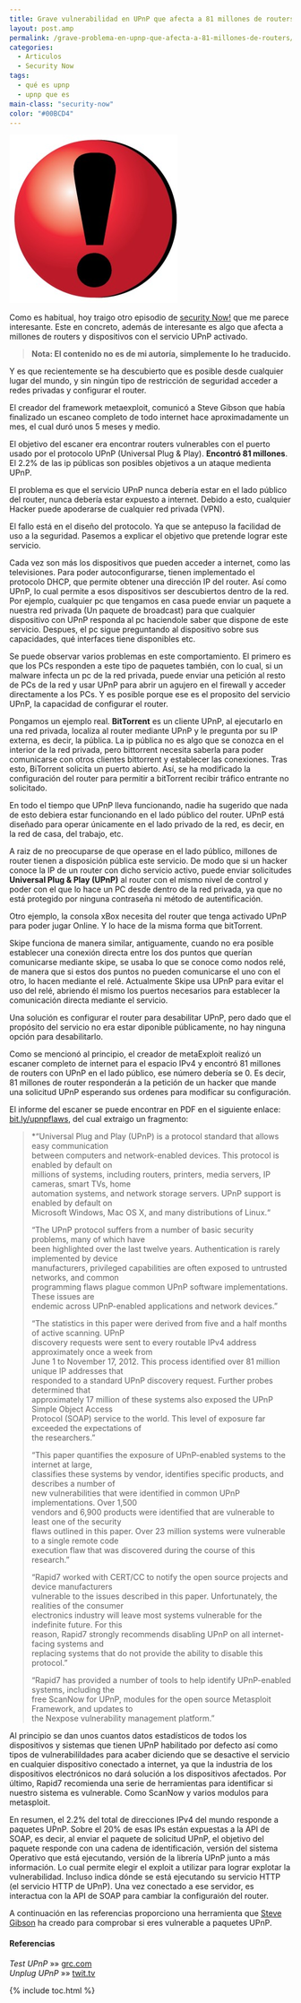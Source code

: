 ```yaml
---
title: Grave vulnerabilidad en UPnP que afecta a 81 millones de routers
layout: post.amp
permalink: /grave-problema-en-upnp-que-afecta-a-81-millones-de-routers/
categories:
  - Articulos
  - Security Now
tags:
  - qué es upnp
  - upnp que es
main-class: "security-now"
color: "#00BCD4"
---
```

<img src="/assets/img/2013/02/alert-300x300.jpeg" alt="alert"   />

Como es habitual, hoy traigo otro episodio de [security Now!][1] que me parece interesante. Este en concreto, además de interesante es algo que afecta a millones de routers y dispositivos con el servicio UPnP activado.

> **Nota: El contenido no es de mi autoría, simplemente lo he traducido.**

Y es que recientemente se ha descubierto que es posible desde cualquier lugar del mundo, y sin ningún tipo de restricción de seguridad acceder a redes privadas y configurar el router.

El creador del framework metaexploit, comunicó a Steve Gibson que había finalizado un escaneo completo de todo internet hace aproximadamente un mes, el cual duró unos 5 meses y medio.

El objetivo del escaner era encontrar routers vulnerables con el puerto usado por el protocolo UPnP (Universal Plug & Play). **Encontró 81 millones**. El 2.2% de las ip públicas son posibles objetivos a un ataque medienta UPnP.

El problema es que el servicio UPnP nunca debería estar en el lado público del router, nunca debería estar expuesto a internet. Debido a esto, cualquier Hacker puede apoderarse de cualquier red privada (VPN).

El fallo está en el diseño del protocolo. Ya que se antepuso la facilidad de uso a la seguridad. Pasemos a explicar el objetivo que pretende lograr este servicio.  

<!--ad-->


Cada vez son más los dispositivos que pueden acceder a internet, como las televisiones. Para poder autoconfigurarse, tienen implementado el protocolo DHCP, que permite obtener una dirección IP del router. Así como UPnP, lo cual permite a esos dispositivos ser descubiertos dentro de la red. Por ejemplo, cualquier pc que tengamos en casa puede enviar un paquete a nuestra red privada (Un paquete de broadcast) para que cualquier dispositivo con UPnP responda al pc haciendole saber que dispone de este servicio. Despues, el pc sigue preguntando al dispositivo sobre sus capacidades, qué interfaces tiene disponibles etc.

Se puede observar varios problemas en este comportamiento. El primero es que los PCs responden a este tipo de paquetes también, con lo cual, si un malware infecta un pc de la red privada, puede enviar una petición al resto de PCs de la red y usar UPnP para abrir un agujero en el firewall y acceder directamente a los PCs. Y es posible porque ese es el proposito del servicio UPnP, la capacidad de configurar el router.

Pongamos un ejemplo real. **BitTorrent** es un cliente UPnP, al ejecutarlo en una red privada, localiza al router mediante UPnP y le pregunta por su IP externa, es decir, la pública. La ip pública no es algo que se conozca en el interior de la red privada, pero bittorrent necesita saberla para poder comunicarse con otros clientes bittorrent y establecer las conexiones. Tras esto, BiTorrent solicita un puerto abierto. Así, se ha modificado la configuración del router para permitir a bitTorrent recibir tráfico entrante no solicitado.

En todo el tiempo que UPnP lleva funcionando, nadie ha sugerido que nada de esto debiera estar funcionando en el lado público del router. UPnP está diseñado para operar únicamente en el lado privado de la red, es decir, en la red de casa, del trabajo, etc.

A raiz de no preocuparse de que operase en el lado público, millones de router tienen a disposición pública este servicio. De modo que si un hacker conoce la IP de un router con dicho servicio activo, puede enviar solicitudes **Universal Plug & Play (UPnP)** al router con el mismo nivel de control y poder con el que lo hace un PC desde dentro de la red privada, ya que no está protegido por ninguna contraseña ni método de autentificación.

Otro ejemplo, la consola xBox necesita del router que tenga activado UPnP para poder jugar Online. Y lo hace de la misma forma que bitTorrent.

Skipe funciona de manera similar, antiguamente, cuando no era posible establecer una conexión directa entre los dos puntos que querían comunicarse mediante skipe, se usaba lo que se conoce como nodos relé, de manera que si estos dos puntos no pueden comunicarse el uno con el otro, lo hacen mediante el relé. Actualmente Skipe usa UPnP para evitar el uso del relé, abriendo él mismo los puertos necesarios para establecer la comunicación directa mediante el servicio.

Una solución es configurar el router para desabilitar UPnP, pero dado que el propósito del servicio no era estar diponible públicamente, no hay ninguna opción para desabilitarlo.

Como se mencionó al principio, el creador de metaExploit realizó un escaner completo de internet para el espacio IPv4 y encontró 81 millones de routers con UPnP en el lado público, ese número debería se 0. Es decir, 81 millones de router responderán a la petición de un hacker que mande una solicitud UPnP esperando sus ordenes para modificar su configuración.

El informe del escaner se puede encontrar en PDF en el siguiente enlace: <a href="bit.ly/upnpflaws" target="_blank">bit.ly/upnpflaws</a>, del cual extraigo un fragmento:

> *“Universal Plug and Play (UPnP) is a protocol standard that allows easy communication  
> between computers and network-enabled devices. This protocol is enabled by default on  
> millions of systems, including routers, printers, media servers, IP cameras, smart TVs, home  
> automation systems, and network storage servers. UPnP support is enabled by default on  
> Microsoft Windows, Mac OS X, and many distributions of Linux.“</p>
>
> “The UPnP protocol suffers from a number of basic security problems, many of which have  
> been highlighted over the last twelve years. Authentication is rarely implemented by device  
> manufacturers, privileged capabilities are often exposed to untrusted networks, and common  
> programming flaws plague common UPnP software implementations. These issues are  
> endemic across UPnP-enabled applications and network devices.”
>
> “The statistics in this paper were derived from five and a half months of active scanning. UPnP  
> discovery requests were sent to every routable IPv4 address approximately once a week from  
> June 1 to November 17, 2012. This process identified over 81 million unique IP addresses that  
> responded to a standard UPnP discovery request. Further probes determined that  
> approximately 17 million of these systems also exposed the UPnP Simple Object Access  
> Protocol (SOAP) service to the world. This level of exposure far exceeded the expectations of  
> the researchers.”
>
> “This paper quantifies the exposure of UPnP-enabled systems to the internet at large,  
> classifies these systems by vendor, identifies specific products, and describes a number of  
> new vulnerabilities that were identified in common UPnP implementations. Over 1,500  
> vendors and 6,900 products were identified that are vulnerable to least one of the security  
> flaws outlined in this paper. Over 23 million systems were vulnerable to a single remote code  
> execution flaw that was discovered during the course of this research.”
>
> “Rapid7 worked with CERT/CC to notify the open source projects and device manufacturers  
> vulnerable to the issues described in this paper. Unfortunately, the realities of the consumer  
> electronics industry will leave most systems vulnerable for the indefinite future. For this  
> reason, Rapid7 strongly recommends disabling UPnP on all internet-facing systems and  
> replacing systems that do not provide the ability to disable this protocol.”
>
> “Rapid7 has provided a number of tools to help identify UPnP-enabled systems, including the  
> free ScanNow for UPnP, modules for the open source Metasploit Framework, and updates to  
> the Nexpose vulnerability management platform.”</em></blockquote>
>
> Al principio se dan unos cuantos datos estadísticos de todos los dispositivos y sistemas que tienen UPnP habilitado por defecto así como tipos de vulnerabilildades para acaber diciendo que se desactive el servicio en cualquier dispositivo conectado a internet, ya que la industria de los dispositivos electrónicos no dará solución a los dispositivos afectados. Por último, Rapid7 recomienda una serie de herramientas para identificar si nuestro sistema es vulnerable. Como ScanNow y varios modulos para metasploit.
>
> En resumen, el 2.2% del total de direcciones IPv4 del mundo responde a paquetes UPnP. Sobre el 20% de esas IPs están expuestas a la API de SOAP, es decir, al enviar el paquete de solicitud UPnP, el objetivo del paquete responde con una cadena de identificación, versión del sistema Operativo que está ejecutando, versión de la librería UPnP junto a más información. Lo cual permite elegir el exploit a utilizar para lograr explotar la vulnerabilidad. Incluso indica dónde se está ejecutando su servicio HTTP (el servicio HTTP de UPnP). Una vez conectado a ese servidor, es interactua con la API de SOAP para cambiar la configuraión del router.
>
> A continuación en las referencias proporciono una herramienta que <a href="http://www.grc.com/intro.htm" target="_blank">Steve Gibson</a> ha creado para comprobar si eres vulnerable a paquetes UPnP.
>
> #### Referencias
>
> *Test UPnP* »» <a href="https://www.grc.com/x/ne.dll?bh0bkyd2" target="_blank">grc.com</a>  
> *Unplug UPnP* »» <a href="http://twit.tv/show/security-now/389" target="_blank">twit.tv</a>
>
>
>
>

 [1]: /security-now/

{% include toc.html %}
